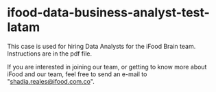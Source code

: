 # ifood-data-business-analyst-test-latam

This case is used for hiring Data Analysts for the iFood Brain team. Instructions are in the pdf file.

If you are interested in joining our team, or getting to know more about iFood and our team, feel free to send an e-mail to "shadia.reales@ifood.com.co".
